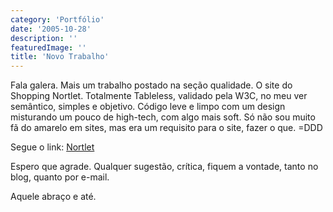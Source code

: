 ```yaml
---
category: 'Portfólio'
date: '2005-10-28'
description: ''
featuredImage: ''
title: 'Novo Trabalho'
---
```


Fala galera. Mais um trabalho postado na seção qualidade. O site do Shopping Nortlet. Totalmente Tableless, validado pela W3C, no meu ver semântico, simples e objetivo. Código leve e limpo com um design misturando um pouco de high-tech, com algo mais soft. Só não sou muito fã do amarelo em sites, mas era um requisito para o site, fazer o que. =DDD

Segue o link: [Nortlet](http://www.nortlet.com.br 'Visitar site do Nortlet [Este link abre em uma nova janela]')

Espero que agrade. Qualquer sugestão, crítica, fiquem a vontade, tanto no blog, quanto por e-mail.

Aquele abraço e até.
